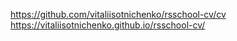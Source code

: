 https://github.com/vitaliisotnichenko/rsschool-cv/cv
https://vitaliisotnichenko.github.io/rsschool-cv/
